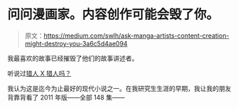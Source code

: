# 问问漫画家。内容创作可能会毁了你。

> 原文：<https://medium.com/swlh/ask-manga-artists-content-creation-might-destroy-you-3a6c5d4ae094>

我最喜欢的故事已经摧毁了他们的故事讲述者。

听说过[猎人 X 猎人吗？](https://www.crunchyroll.com/hunter-x-hunter)

我认为这是迄今为止最好的现代小说之一。在我研究生生涯的早期，我让我的朋友背靠背看了 2011 年版——全部 148 集——